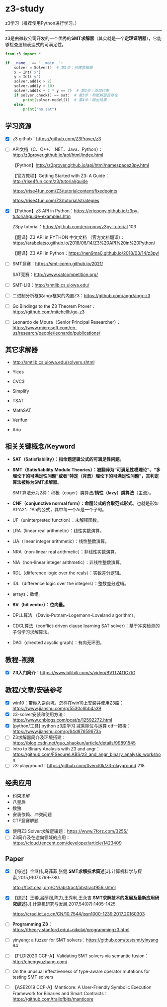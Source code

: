 # z3-study

z3学习（推荐使用Python进行学习。）

---

z3是由微软公司开发的一个优秀的**SMT求解器**（其实就是一个**定理证明器**），它能够检查逻辑表达式的可满足性。

```python
from z3 import *

if __name__ == '__main__':
    solver = Solver()  # 第1步：创建求解器
    x = Int('x')
    y = Int('y')
    solver.add(x > 2)
    solver.add(y < 10)
    solver.add(x + 2 * y == 7)  # 第2步：添加约束
    if solver.check() == sat:  # 第3步：判断解是否存在
        print(solver.model())  # 第4步：输出结果
    else:
        print("no sat")

```

## 学习资源

- [x] z3 github：https://github.com/Z3Prover/z3

- [ ] API文档（C、C++、.NET、Java、Python）：http://z3prover.github.io/api/html/index.html

  【Python】http://z3prover.github.io/api/html/namespacez3py.html

  【官方教程】Getting Started with Z3: A Guide：
  http://rise4fun.com/z3/tutorial/guide

  https://rise4fun.com/Z3/tutorialcontent/fixedpoints

  https://rise4fun.com/Z3/tutorial/strategies

- [x] 【Python】z3 API in Python：https://ericpony.github.io/z3py-tutorial/guide-examples.htm

  Z3py tutorial：https://github.com/ericpony/z3py-tutorial 103

  【翻译】Z3 API in PYTHON 中文文档 （官方文档翻译）：https://arabelatso.github.io/2018/06/14/Z3%20API%20in%20Python/
  
  【翻译】Z3 API in Python：https://nen9ma0.github.io/2018/03/14/z3py/
  
- [ ] SMT竞赛：https://smt-comp.github.io/2021/

  SAT竞赛：http://www.satcompetition.org/

- [ ] SMT-LIB：http://smtlib.cs.uiowa.edu/

- [ ] 二进制分析框架angr框架的内置Z3：https://github.com/angr/angr-z3

- [ ] Go Bindings to the Z3 Theorem Prover：https://github.com/mitchellh/go-z3

- [ ] Leonardo de Moura（Senior Principal Researcher）：https://www.microsoft.com/en-us/research/people/leonardo/publications/

## 其它求解器

- http://smtlib.cs.uiowa.edu/solvers.shtml

- Yices
- CVC3
- Simplify
- TSAT
- MathSAT
- Verifun
- Ario

## 相关关键概念/Keyword

- **SAT（Satisfiability）：指命题逻辑公式的可满足性问题。**

- **SMT（Satisfiability Modulo Theories）：**被翻译为“**可满足性模理论**”、“**多理论下的可满足性问题**”或者“**特定（背景）理论下的可满足性问题**”，其**判定算法被称为SMT求解器**。

  SMT算法分为2种：积极（eager）类算法/**惰性（lazy）类算法**（主流）。

- **CNF（conjunctive normal form）：**命题公式的**合取范式形式**。也就是形如A1^A2^...^An的公式，其中每一个Ai是一个子句。

- UF（uninterpreted function）：未解释函数。

- LRA（linear real arithmetic）：线性实数演算。

- LIA（linear integer arithmetic）：线性整数演算。

- NRA（non-linear real arithmetic）：非线性实数演算。

- NIA（non-linear integer arithmetic）：非线性整数演算。

- RDL（difference logic over the reals）：实数差分逻辑。

- IDL（difference logic over the integers）：整数差分逻辑。

- arrays：数组。

- **BV（bit vector）：位向量。**

- DPLL算法 （Davis-Putnam-Logemann-Loveland algorithm）。

- CDCL算法（conflict-driven clause learning SAT solver)：基于冲突检测的子句学习求解算法。

- DAG（directed acyclic graph）：有向无环图。

## 教程-视频

- [x] **Z3入门简介**：https://www.bilibili.com/s/video/BV1T7411C7tG

## 教程/文章/安装参考

- [x] win10：带你入逆向坑，怎样在win10上安装并使用Z3库：https://www.jianshu.com/p/5530c6bb4a39
- [x] z3-solver安装和使用方法：https://www.cnblogs.com/pcat/p/12592272.html
- [x] [python/工具] python z3库学习 减乘除位与运算 ctf一把梭：https://www.jianshu.com/p/64d87659673a
- [ ] Z3求解器简介及环境搭建：https://blog.csdn.net/guo_shaokun/article/details/99891545
- [ ] Intro to Binary Analysis with Z3 and angr：https://github.com/FSecureLABS/z3_and_angr_binary_analysis_workshop
- [ ] z3-playground：https://github.com/0vercl0k/z3-playground 218

## 经典应用

- 约束求解
- 八皇后
- 数独
- 安装依赖、冲突问题
- CTF竞赛解题
- [x] 使用Z3 Solver求解逻辑题：https://www.7forz.com/3255/
- [ ] Z3简介及在逆向领域的应用：https://cloud.tencent.com/developer/article/1423409

## Paper

- [x] 【综述】金继伟,马菲菲,张健.**SMT求解技术简述**[J].计算机科学与探索,2015,9(07):769-780. 

  http://fcst.ceaj.org/CN/abstract/abstract956.shtml

- [x] 【综述】王翀,吕荫润,陈力,王秀利,王永吉.**SMT求解技术的发展及最新应用研究综述**[J].计算机研究与发展,2017,54(07):1405-1425. 

  https://crad.ict.ac.cn/CN/10.7544/issn1000-1239.2017.20160303

- [ ] **Programming Z3**：https://theory.stanford.edu/~nikolaj/programmingz3.html

- [ ] yinyang: a fuzzer for SMT solvers：https://github.com/testsmt/yinyang 84

- [ ] 【PLDI2020 CCF-A】Validating SMT solvers via semantic fusion：http://chengyuzhang.com/

- [ ] On the unusual effectiveness of type-aware operator mutations for testing SMT solvers

- [ ] 【ASE2019 CCF-A】Manticore: A User-Friendly Symbolic Execution Framework for Binaries and Smart Contracts：https://github.com/trailofbits/manticore



